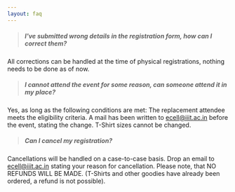 ```yaml
---
layout: faq
---
```

> ##### **I've submitted wrong details in the registration form, how can I correct them?**
All corrections can be handled at the time of physical registrations, nothing needs to be done as of now.

> ##### **I cannot attend the event for some reason, can someone attend it in my place?**
Yes, as long as the following conditions are met:
The replacement attendee meets the eligibility criteria.
A mail has been written to ecell@iiit.ac.in before the event, stating the change.
T-Shirt sizes cannot be changed.

> ##### **Can I cancel my registration?**
Cancellations will be handled on a case-to-case basis. Drop an email to ecell@iiit.ac.in stating your reason for cancellation. Please note, that NO REFUNDS WILL BE MADE. (T-Shirts and other goodies have already been ordered, a refund is not possible).
